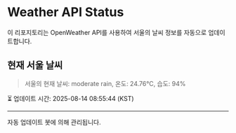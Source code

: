 
# Weather API Status

이 리포지토리는 OpenWeather API를 사용하여 서울의 날씨 정보를 자동으로 업데이트합니다.

## 현재 서울 날씨
> 서울의 현재 날씨: moderate rain, 온도: 24.76°C, 습도: 94%

⏳ 업데이트 시간: 2025-08-14 08:55:44 (KST)

---
자동 업데이트 봇에 의해 관리됩니다.
